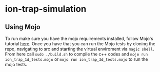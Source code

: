 # ion-trap-simulation

## Using Mojo
To run make sure you have the mojo requirements installed, follow Mojo's tutorial [here](https://docs.modular.com/mojo/manual/get-started).  Once you have that you can run the Mojo tests by cloning the repo, navigating to src and starting the virtual enviroment via `magic shell`.  From here call `sudo ./build.sh` to compile the c++ codes and `mojo run ion_trap_1d_tests.mojo` or `mojo run ion_trap_3d_tests.mojo` to run the mojo tests.
